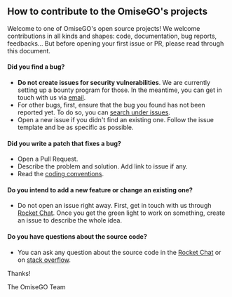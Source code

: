 ## How to contribute to the OmiseGO's projects

Welcome to one of OmiseGO's open source projects! We welcome contributions in all kinds and shapes: code, documentation, bug reports, feedbacks... But before opening your first issue or PR, please read through this document.

#### **Did you find a bug?**

* __Do not create issues for security vulnerabilities__. We are currently setting up a bounty program for those. In the meantime, you can get in touch with us via [email](mailto:thibault@omisego.co).
* For other bugs, first, ensure that the bug you found has not been reported yet. To do so, you can [search under issues](https://github.com/omisego/ex_ulid/issues).
* Open a new issue if you didn't find an existing one. Follow the issue template and be as specific as possible.

#### **Did you write a patch that fixes a bug?**

* Open a Pull Request.
* Describe the problem and solution. Add link to issue if any.
* Read the [coding conventions](/docs/conventions.md).

#### **Do you intend to add a new feature or change an existing one?**

* Do not open an issue right away. First, get in touch with us through [Rocket Chat](https://chat.omisego.network/channel/ewallet-sdk). Once you get the green light to work on something, create an issue to describe the whole idea.

#### **Do you have questions about the source code?**

* You can ask any question about the source code in the [Rocket Chat](https://chat.omisego.network/channel/ewallet-sdk) or on [stack overflow](https://stackoverflow.com/).

Thanks!

The OmiseGO Team
